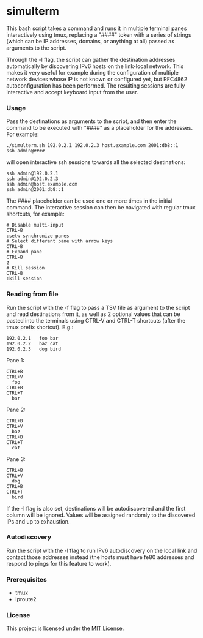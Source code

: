 # simulterm

This bash script takes a command and runs it in multiple terminal panes interactively using tmux, replacing a "####" token with a series of strings (which can be IP addresses, domains, or anything at all) passed as arguments to the script.

Through the -l flag, the script can gather the destination addresses automatically by discovering IPv6 hosts on the link-local network. This makes it very useful for example during the configuration of multiple network devices whose IP is not known or configured yet, but RFC4862 autoconfiguration has been performed. The resulting sessions are fully interactive and accept keyboard input from the user.


### Usage

Pass the destinations as arguments to the script, and then enter the command to be executed with \"####\" as a placeholder for the addresses.
For example:
```
./simulterm.sh 192.0.2.1 192.0.2.3 host.example.com 2001:db8::1
ssh admin@####
```
will open interactive ssh sessions towards all the selected destinations:
```
ssh admin@192.0.2.1
ssh admin@192.0.2.3
ssh admin@host.example.com
ssh admin@2001:db8::1
```

The #### placeholder can be used one or more times in the initial command. The interactive session can then be navigated with regular tmux shortcuts, for example:
```
# Disable multi-input
CTRL-B
:setw synchronize-panes
# Select different pane with arrow keys
CTRL-B
# Expand pane
CTRL-B
z
# Kill session
CTRL-B
:kill-session
```
### Reading from file

Run the script with the -f flag to pass a TSV file as argument to the script and read destinations from it, as well as 2 optional values that can be pasted into the terminals using CTRL-V and CTRL-T shortcuts (after the tmux prefix shortcut). E.g.:
```	
192.0.2.1	foo	bar
192.0.2.2	baz	cat
192.0.2.3	dog	bird
```
Pane 1:
```
CTRL+B
CTRL+V
  foo
CTRL+B
CTRL+T
  bar
```
Pane 2:
```
CTRL+B
CTRL+V
  baz
CTRL+B
CTRL+T
  cat
```
Pane 3:
```
CTRL+B
CTRL+V
  dog
CTRL+B
CTRL+T
  bird
```
If the -l flag is also set, destinations will be autodiscovered and the first column will be ignored. Values will be assigned randomly to the discovered IPs and up to exhaustion.

### Autodiscovery

Run the script with the -l flag to run IPv6 autodiscovery on the local link and contact those addresses instead (the hosts must have fe80 addresses and respond to pings for this feature to work).

### Prerequisites

* tmux
* iproute2

### License

This project is licensed under the [MIT License](LICENSE).
